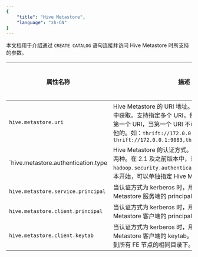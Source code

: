 ```yaml
---
{
    "title": "Hive Metastore",
    "language": "zh-CN"
}
---
```


<!--
Licensed to the Apache Software Foundation (ASF) under one
or more contributor license agreements.  See the NOTICE file
distributed with this work for additional information
regarding copyright ownership.  The ASF licenses this file
to you under the Apache License, Version 2.0 (the
"License"); you may not use this file except in compliance
with the License.  You may obtain a copy of the License at

  http://www.apache.org/licenses/LICENSE-2.0

Unless required by applicable law or agreed to in writing,
software distributed under the License is distributed on an
"AS IS" BASIS, WITHOUT WARRANTIES OR CONDITIONS OF ANY
KIND, either express or implied.  See the License for the
specific language governing permissions and limitations
under the License.
-->

本文档用于介绍通过 `CREATE CATALOG` 语句连接并访问 Hive Metastore 时所支持的参数。

| 属性名称                               | 描述                                                                                                                                                                              | 默认值  | 是否必须 |
| ---------------------------------- | ------------------------------------------------------------------------------------------------------------------------------------------------------------------------------- | ---- | ---- |
| `hive.metastore.uri`                 | Hive Metastore 的 URI 地址。可以从 hive-site.xml 中获取。支持指定多个 URI，使用逗号分隔。默认使用第一个 URI，当第一个 URI 不可用时，会尝试使用其他的。如：`thrift://172.0.0.1:9083` 或 `thrift://172.0.0.1:9083,thrift://172.0.0.2:9083` | 无    | 是    |
| `hive.metastore.authentication.type | Hive Metastore 的认证方式。支持 `none` 和 `kerberos` 两种。在 2.1 及之前版本中，认证方式由`hadoop.security.authentication`属性决定。3.0 版本开始，可以单独指定 Hive Metastore 的认证方式。                                       | none | 否    |
| `hive.metastore.service.principal`   | 当认证方式为 kerberos 时，用于指定 Hive Metastore 服务端的 principal。                                                                                                                             | 空    | 否    |
| `hive.metastore.client.principal`    | 当认证方式为 kerberos 时，用于指定 Hive Metastore 客户端的 principal。                                                                                                                             | 空    | 否    |
| `hive.metastore.client.keytab`       | 当认证方式为 kerberos 时，用于指定 Hive Metastore 客户端的 keytab。keytab 文件必须要放置到所有 FE 节点的相同目录下。                                                                                                   | 空    | 否    |
